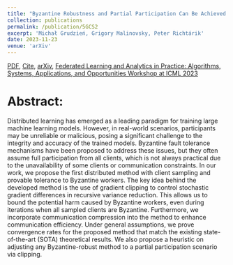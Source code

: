 ```yaml
---
title: "Byzantine Robustness and Partial Participation Can Be Achieved at Once: Just Clip Gradient Differences"
collection: publications
permalink: /publication/5GCS2
excerpt: 'Michał Grudzień, Grigory Malinovsky, Peter Richtárik'
date: 2023-11-23
venue: 'arXiv'
---
```


[PDF](https://arxiv.org/pdf/2306.03240.pdf), [Cite](https://grigory-malinovsky.github.io/files/5gcs-2.txt), [arXiv](https://arxiv.org/abs/2306.03240), [Federated Learning and Analytics in Practice: Algorithms, Systems, Applications, and Opportunities Workshop at ICML 2023](https://fl-icml2023.github.io) 

Abstract:
======
Distributed learning has emerged as a leading paradigm for training large machine learning models. However, in real-world scenarios, participants may be unreliable or malicious, posing a significant challenge to the integrity and accuracy of the trained models. Byzantine fault tolerance mechanisms have been proposed to address these issues, but they often assume full participation from all clients, which is not always practical due to the unavailability of some clients or communication constraints. In our work, we propose the first distributed method with client sampling and provable tolerance to Byzantine workers. The key idea behind the developed method is the use of gradient clipping to control stochastic gradient differences in recursive variance reduction. This allows us to bound the potential harm caused by Byzantine workers, even during iterations when all sampled clients are Byzantine. Furthermore, we incorporate communication compression into the method to enhance communication efficiency. Under general assumptions, we prove convergence rates for the proposed method that match the existing state-of-the-art (SOTA) theoretical results. We also propose a heuristic on adjusting any Byzantine-robust method to a partial participation scenario via clipping.
